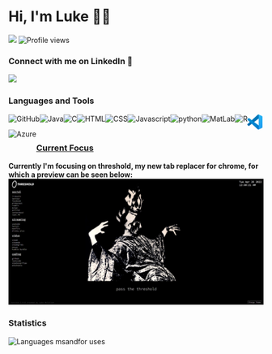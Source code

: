 # Hi, I'm Luke 👩‍💻
![](https://img.shields.io/github/followers/luke-mccallum?label=Followers&style=flat-square)
![Profile views](https://gpvc.arturio.dev/luke-mccallum)

### Connect with me on LinkedIn 🤝
<a href="https://www.linkedin.com/in/luke-mccallum2/" target="_blank"><img src="https://img.shields.io/badge/-LinkedIn-0072b1?style=flat-square&logo=linkedin&logoColor=white"/></a>

### Languages and Tools
<img align="left" alt="GitHub" height="30px" src="https://icon-library.com/images/github-icon-white/github-icon-white-6.jpg" />
<img align="left" alt="Java" height="30px" src="https://1000logos.net/wp-content/uploads/2020/09/Java-Logo.png" />
<img align="left" alt="C" height="30px" src="https://upload.wikimedia.org/wikipedia/commons/1/19/C_Logo.png" />
<img align="left" alt="HTML" height="30px" src="https://i.stack.imgur.com/PgcSR.png" />
<img align="left" alt="CSS" height="30px" src="https://upload.wikimedia.org/wikipedia/commons/thumb/d/d5/CSS3_logo_and_wordmark.svg/1200px-CSS3_logo_and_wordmark.svg.png" />
<img align="left" alt="Javascript" height="30px" src="https://upload.wikimedia.org/wikipedia/commons/thumb/9/99/Unofficial_JavaScript_logo_2.svg/480px-Unofficial_JavaScript_logo_2.svg.png" />
<img align="left" alt="python" height="30px" src="https://cdn3.iconfinder.com/data/icons/logos-and-brands-adobe/512/267_Python-512.png" />
<img align="left" alt="MatLab" height="30px" src="https://upload.wikimedia.org/wikipedia/commons/thumb/2/21/Matlab_Logo.png/667px-Matlab_Logo.png" />
<img align="left" alt="R" height="30px" src="https://www.stat.auckland.ac.nz/~paul/Reports/Rlogo/Rlogo.svg" />
<img align="left" alt="visual studio code" height="30px" src="https://raw.githubusercontent.com/github/explore/80688e429a7d4ef2fca1e82350fe8e3517d3494d/topics/visual-studio-code/visual-studio-code.png" />
<img align="left" alt="Azure" height="30px" src="https://www.parkmycloud.com/wp-content/uploads/2018/02/Azure_.png"/>
<br><br>

### <a href="https://github.com/luke-mccallum/threshold">Current Focus</a>
**Currently I'm focusing on threshold, my new tab replacer for chrome, for which a preview can be seen below:**
<img src="https://raw.githubusercontent.com/luke-mccallum/threshold/master/images/preview2.0.0.jpg">

### Statistics
<img align="center" src="https://github-readme-stats.vercel.app/api/top-langs/?username=luke-mccallum&layout=compact&langs_count=8&theme=radical" alt="Languages msandfor uses" />
